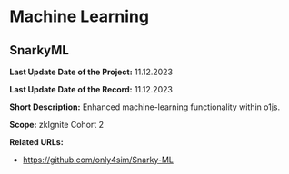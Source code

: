 # Machine Learning

## SnarkyML

**Last Update Date of the Project:** 11.12.2023

**Last Update Date of the Record:** 11.12.2023

**Short Description:** Enhanced machine-learning functionality within o1js.

**Scope:** zkIgnite Cohort 2

**Related URLs:** 

- https://github.com/only4sim/Snarky-ML
